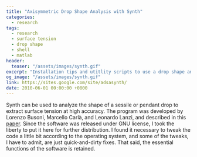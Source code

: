 ```yaml
---
title: "Axisymmetric Drop Shape Analysis with Synth"
categories:
  - research
tags:
  - research
  - surface tension
  - drop shape
  - shell
  - matlab
header:
  teaser: "/assets/images/synth.gif"
excerpt: "Installation tips and utitlity scripts to use a drop shape analysis software"
og_image: "/assets/images/synth.gif"
link: https://sites.google.com/site/adsasynth/
date: 2010-06-01 00:00:00 +0800
---
```

Synth can be used to analyze the shape of a sessile or pendant drop to extract surface tension at high accuracy. The program was developed by Lorenzo Busoni, Marcello Carlà, and Leonardo Lanzi, and described in this [paper](https://doi.org/10.1063/1.1364666). Since the software was released under GNU license, I took the liberty to put it here for further distribution. I found it necessary to tweak the code a little bit according to the operating system, and some of the tweaks, I have to admit, are just quick-and-dirty fixes. That said, the essential functions of the software is retained.




